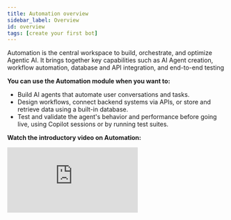 ```yaml
---
title: Automation overview
sidebar_label: Overview
id: overview
tags: [create your first bot]
---
```

<!--import ArticleCard from '@site/src/components/ArticleCard';
import ArticleCardGrid from '@site/src/components/ArticleCardGrid';

<!-- Automation is an AI-agent building platform that allows you to easily build and customize AI-agent conversations without requiring coding expertise. It provides all the necessary tools to create and test conversational AI-agents. -->


<!-- #### Key features of Automation:

* **Easy conversational flow design**: Easily design the flow of interactions between your AI-agent and customers using intuitive Automation tools like start triggers, [nodes](https://docs.yellow.ai/docs/platform_concepts/studio/build/nodes), variables, fallbacks, databases, and functions.
* **Natural Language Processing (NLP) training**: Train your AI-agent with specific intents to trigger the respective flow to respond accurately to user queries.
* **Custom logic implementation**: Implement advanced functionalities such as multilingual communication, API integrations with third-party apps, and database management using custom logic.
* **Conversation logs**: Keep track of the interaction history between users and your AI-agent, allowing you to analyze interactions and identify potential conversation issues.
* **Instant answering AI-agent creation**: Quickly create a AI-agent designed to provide instant answers to frequently asked questions (FAQs). Easily upload offline documents or add website URLs to enrich your AI-agent's knowledge base. With AI-enabled features, it can perform search operations and provide summarized results to user queries.
* **API integration**: Seamlessly integrate third-party APIs that cannot be integrated through the standard integration module. This feature allows you to enhance the functionality of your FAQ AI-agent by accessing external data and services.

**Watch the introductory video on Automation:**

<center>
<iframe width="560" height="315" src="https://www.youtube.com/embed/yy3tmsFvw64?si=730T0hAHEPL9RC-k" title="YouTube video player" frameborder="0" allow="accelerometer; autoplay; clipboard-write; encrypted-media; gyroscope; picture-in-picture; web-share" allowfullscreen></iframe></center> -->

<!-- **Watch the introductory video on Automation:**

<center>
<iframe width="560" height="315" src="https://www.youtube.com/embed/Bn8TuQgTmIA?si=a7oZMdnmaAh6xgOL" title="YouTube video player" frameborder="0" allow="accelerometer; autoplay; clipboard-write; encrypted-media; gyroscope; picture-in-picture; web-share" referrerpolicy="strict-origin-when-cross-origin" allowfullscreen></iframe>></center>
    -->


<!-- Automation is an AI-agent building platform that enables you to easily build, customize, test, and manage agents. It offers a set of tools to create intelligent and personalized conversational experiences, including agent creation, workflow automation, API and database integration, and testing through Copilot and test suites.

With Automation, you can perform backend processes, build dynamic workflows, and manage your AI agent within a single interface. From building agent conversations to handling data and running tests, configuring integrations to managing data and running test cases, everything can be done in one unified platform.

You can use the Automation module when You want to:

* Build AI agents that automate user conversations and tasks.
* Design workflows, connect backend systems via APIs, or store and retrieve data using a built-in database.
* Test and validate the agent's behavior and performance before going live, using Copilot sessions or by running test suites.

**Key benefits of Automation module:**

* **End-to-end Agent creation**: Design AI agents from scratch using prompts, actions, and workflows, all within a unified platform.
* **Use componnets across agents**: Use workflows, APIs, and database configurations as modular building blocks that can be reused across multiple AI agents.
* **Built-in testing framework**: Use Copilot sessions and Test Suites to simulate conversations, validate logic, and evaluate agent performance before going live.
* **Backend automation**: Automate internal operations with a visual workflow builder, API connectors, and database integrations.
* **Seamless Integration**: Easily connect AI agents to third-party systems using APIs, databases, and event-based triggers for real-time automation.


**Watch the introductory video on Automation:**

<div style={{ position:"relative", paddingBottom:"56.25%", height:0, overflow:"hidden", maxWidth:"100%", borderRadius:"12px" }}>
  <iframe
    src="https://www.youtube.com/embed/Bn8TuQgTmIA?si=a7oZMdnmaAh6xgOL"
    style={{ position:"absolute", top:0, left:0, width:"100%", height:"100%" }}
    frameBorder="0"
    allow="accelerometer; autoplay; clipboard-write; encrypted-media; gyroscope; picture-in-picture; web-share"
    allowFullScreen
  />
</div>



### Access Automation

There are two ways in which you can access Automation:

1. **Left navigation bar**: Click on the left navigation bar to access **Automation**.

    ![](https://imgur.com/fg0FkCo.png)
    
2. **Quick links**: Use quick links for quicker navigation to specific sections within Automation. Choose your preferred option to access the desired section.
 
    ![](https://imgur.com/G2cqLk5.png)

### Components of the Automation module

The Automation module offers everything you need to build, integrate, and test your AI agent. By following this sequence **agent setup** > **backend logic** > **integrations** > **data handling** > **automation testing**, you ensure your AI agent is not just functional, but also smart, connected, and reliable.


 Here is a components you will use during the AI agent creation process:
<ArticleCardGrid>
  <ArticleCard
    href="https://docs.yellow.ai/docs/platform_concepts/AIAgent/aiagent-architecture"
    icon="user"
    title="Start with AI Agent setup"
    description="Design conversations using Super agents, Agents, or Knowledge Base agents."
  />
  <ArticleCard
    href="ttps://docs.yellow.ai/docs/platform_concepts/AIAgent/call-workflow"
    icon="robot"
    title="Build backend logic using Workflow builder"
    description="Create and manage backend logic flows to perform tasks and connect APIs."
  />
  <ArticleCard
    href="https://docs.yellow.ai/docs/platform_concepts/studio/api/send-receive-apiresponses"
    icon="book"
    title="Integrate external systems using APIs"
    description="Enable your agent to connect with other platforms by setting up external APIs."
  />
  <ArticleCard
    href="https://docs.yellow.ai/docs/platform_concepts/studio/database"
    icon="eye"
    title="Store and fetch data using Database"
    description="Create and manage structured tables to store or retrieve user data."
  />
  <ArticleCard
    href="https://docs.yellow.ai/docs/platform_concepts/studio/events/event-hub"
    icon="Events"
    title="Use Events to trigger background actions"
    description="Define and manage events to trigger background actions like connecting with systems or sending notifications."
  />
  <ArticleCard
    href="https://docs.yellow.ai/docs/platform_concepts/AICopilot/copilot"
    icon="check-circle"
    title="Test your AI Agent using Copilot"
    description="Simulate and validate your AI agent’s responses in real time using Copilot."
  />
  <ArticleCard
    href="https://docs.yellow.ai/docs/platform_concepts/AIAgent/automated-agent-testing"
    icon="upload"
    title="Run end-to-end checks with Test suites"
    description="Run end-to-end checks before going live using Test Suites."
  />
</ArticleCardGrid>


 
<!-- ## Create your first AI-agent    

Creating a high-performing AI agent involves configuring its personality, capabilities, and interaction channels—including voice. This guide gives you a one-glance understanding of the core setup areas needed to deliver seamless, intelligent user experiences across text and speech.

> ✅ Whether you are building an agent for chat, voice AI, or multi-turn automation, this setup ensures every interaction aligns with your brand, meets user expectations, and scales effortlessly.

## Configuration at a glance

1. **Start with the Super Agent**: Define high-level agent identity and behavior defaults.
2. **Add an Agent**: Configure specific use cases your bot will handle.
3. **Design Conversations**: Use prompts, actions, and logic to shape user interactions.
4. **Set Up Voice AI**: Fine-tune speech capabilities for natural, spoken dialogue.
5. **Manage Variables**: Keep conversation context with reusable, testable variables.
6. **Test and Go Live**: Validate behavior in dev, then publish to production safely.

Here’s what you will find and can customize in every part of the AI agent setup.


| Configuration Area       | Purpose                                                 | What You Define                                                                   |
| ------------------------ | ------------------------------------------------------- | --------------------------------------------------------------------------------- |
| **AI Agent Profile**     | Establishes the agent’s identity and scope.             | Name, role, supported region, model, and data policies.                           |
| **Persona & Tone**       | Shapes the agent’s personality and communication style. | Welcome message, fallback handling, tone, and brand voice alignment.              |
| **Conversations**        | Defines what the agent can do and how it responds.      | Prompt-based logic, input collection, workflows, fallback flows.                  |
| **Voice AI Settings**    | Enables and tunes voice-based interactions.             | Voice model, speech-to-text accuracy, and conversation pacing.                    |
| **Global Components**    | Centralized control of variables and data context.      | System, session, user 360, and output variables.                                  |
| **Testing & Publishing** | Ensures quality before going live.                      | Preview conversations, validate logic, and publish to lower or live environments. |
    
## Create your first AI-agent

For a detailed guide on how to create your first AI-agent, refer to this [document](https://docs.yellow.ai/docs/platform_concepts/get_started/createfirstbot). You can also watch this video for a brief demonstration of creating a AI-agent using the yellow.ai cloud platform. -->

Automation is the central workspace to build, orchestrate, and optimize Agentic AI. It brings together key capabilities such as AI Agent creation, workflow automation, database and API integration, and end-to-end testing

**You can use the Automation module when you want to:**
* Build AI agents that automate user conversations and tasks.
* Design workflows, connect backend systems via APIs, or store and retrieve data using a built-in database.
* Test and validate the agent's behavior and performance before going live, using Copilot sessions or by running test suites.

**Watch the introductory video on Automation:**

<div style={{ position:"relative", paddingBottom:"56.25%", height:0, overflow:"hidden", maxWidth:"100%", borderRadius:"12px" }}>
  <iframe
    src="https://www.youtube.com/embed/Bn8TuQgTmIA?si=a7oZMdnmaAh6xgOL"
    style={{ position:"absolute", top:0, left:0, width:"100%", height:"100%" }}
    frameBorder="0"
    allow="accelerometer; autoplay; clipboard-write; encrypted-media; gyroscope; picture-in-picture; web-share"
    allowFullScreen
  />
</div>

## Automation module capabilities

The Automation module allows you to design and manage AI agents by combining AI-driven agents, rule-based agents, workflows, integrations, and testing tools to deliver seamless user experiences.

   <center><img src="https://cdn.yellowmessenger.com/assets/yellow-docs/automation-platform-capabilities.png" alt="drawing" width="90%"/></center>
    
   
**Key capabilities of the Automation module include**:

* **[AI-Agent building](https://docs.yellow.ai/docs/platform_concepts/AIAgent/aiagent-architecture)**: This is the core capability of the platform, which allows you to design and configure AI agents.
   * Provides no-code interface to build agents.
   * Supports both AI-driven and rule-based agents.
   * Allows defining start trigger, prompts, workflows, conversation flows, and integrating business logic.
   * Simplifies deployment and scaling of agents across different channels (web, mobile, chat apps).
* **[Workflow automation and integrations](https://docs.yellow.ai/docs/platform_concepts/AIAgent/call-workflow)**: Handles backend tasks that support the conversation. When triggered, it can call APIs, update [database](https://docs.yellow.ai/docs/platform_concepts/studio/database), or perform other automated actions to complete user requests.
    * Both AI-driven and rule-based agents rely on workflows to complete user requests.
    * Automates backend processes like [API](https://docs.yellow.ai/docs/platform_concepts/studio/api/add-api) integrations, data processing, or business logic. Example: Order tracking, appointment booking, ticket management, and so on.
    * Integrates with external systems such as CRMs and third-party applications to enable end-to-end automation.
* **Automated AI testing**: Testing ensures that your AI Agent works as expected before going live. The platform provides two testing approaches:
   1. **[Copilot](https://docs.yellow.ai/docs/platform_concepts/AICopilot/copilot)**: Allows you to manually test the AI Agent in a development environment.
      * Manual testing tool that simulates real user conversations in a development environment.
      * Allows validation of prompts, workflows, Knowledge Base responses, and conversation logic.
      * It helps to validate tone, accuracy, and flow before publishing.
      * Useful for quick debugging during the agent development.
  2. **[Test suites](https://docs.yellow.ai/docs/platform_concepts/AIAgent/automated-agent-testing)**: Allows you to automatically test your AI agent’s functionality, performance, and accuracy without the need for manual testing.
      * You can generate test cases to validate agent behavior.
      * Provides detailed reports highlighting passed and failed cases.
      * Ideal for regression testing and validation.
   
----

## Overview of Agentic architecture

The Agentic architecture in Yellow.ai’s Automation module orchestrates conversations by combining AI-driven intelligence, rule-based logic, and workflows.

* **[AI-driven agents](https://docs.yellow.ai/docs/platform_concepts/get_started/createfirstbot)** – Powered by Large Language Models (LLMs), these agents understand context, handle complex or multi-turn conversations, and generate natural, human-like responses. Ideal for open-ended queries and tasks that require reasoning or dynamic information retrieval.
* **[Rule-based agents](https://docs.yellow.ai/docs/platform_concepts/studio/build/create_chatbot)**(Deterministic agents) – These agents operate using structured logic and predefined nodes, progressing through deterministic workflows. Best suited for repetitive tasks such as booking forms, order tracking, or surveys.
* **[Workflows](https://docs.yellow.ai/docs/platform_concepts/AIAgent/call-workflow)** – Workflows act as the backend processes that agents invoke to perform actions like API calls, database updates, sending notifications, or triggering automated tasks. Both AI-driven and rule-based agents depend on workflows to complete tasks and maintain seamless conversation flow.
   ![](https://cdn.yellowmessenger.com/assets/yellow-docs/flow-agent.png)
 
### Camprision between AI-driven agents and Rule-based agents

Aspect | AI-driven agent | Rule-based Agent
-------|-----------|------------------
**Mechanism** |	Uses Large Language Models (LLMs) to interpret context and make dynamic decisions. | Uses structured logic and predefined rules to guide conversations.
**Conversation handling** | Handles complex, multi-turn, and open-ended conversations. | Handles linear, step-by-step conversations suited for predictable scenarios.
**Context awareness** | Retains and uses context from previous interactions to provide personalized responses. | Relies on predefined conditions and user inputs to guide conversations.
**Flexibility**	| Adapts to varied user inputs and handle unexpected queries. | Follows rigid flows and handle only predefined scenarios.
**Use case** | Best for customer support with complex queries, troubleshooting, dynamic FAQs, and personalized recommendations. | Best for booking processes, order tracking, surveys, feedback collection, and other structured requests. |

## AI agent components

### Super agent

[Super agent](https://docs.yellow.ai/docs/platform_concepts/AIAgent/agentpersona) acts as the central orchestrator of all conversations within the AI agent. It intelligently routes user queries to the appropriate agent whether an AI-driven agent for complex, context-rich conversations or a rule-based agent for structured, deterministic workflows based on the query, conversation context, and predefined criteria.

### Agent

Individual [agents ](https://docs.yellow.ai/docs/platform_concepts/AIAgent/agent) help to focus on specific conversation tasks, such as booking tickets, handling cancellations, or answering product-related queries.

The Super Agent coordinates these interactions by analyzing the user’s intent and routing the query to the most relevant agent. For example, if a user asks about refund eligibility, the Super Agent will trigger the Refund Agent, while a booking query would be directed to the Booking Agent.

### Knowledge Base (KB) Agent

The [Knowledge Base agent](https://docs.yellow.ai/docs/platform_concepts/AIAgent/kb-agent-config) is a specialized AI-driven component designed to handle knowledge-intensive queries. It retrieves, summarizes, and delivers answers from knowledge sources like documents, FAQs, or external systems. It also supports follow-up questions, multilingual responses, and context-aware answers.

### Rule-based agents

Rule-based agents, also known as node-based flows, are a key component of the agentic architecture. Unlike AI agents that rely on LLMs for contextual reasoning, rule-based agents operate through predefined paths and mapped intents. They are best suited for scenarios where interactions must follow a structured, predictable sequence such as authentication, form-filling, or survey collection.

In this setup, the **Super agent** determines when a conversation should follow a rule-based flow and routes the user to the appropriate agent. The rule-based agent then executes the step-by-step conversation paths to guide the users.

#### **Nodes in rule-based Agents**

In rule-based agents, [nodes](https://docs.yellow.ai/docs/platform_concepts/studio/build/nodes) act as the fundamental building blocks of the conversation. Each node represents a specific action such as asking a question, validating input, branching logic, or triggering backend processes. By linking nodes together, these agents create structured paths that guide users to the desired outcome.

**Nodes are useful for:**

* **Collecting information**: Capture user inputs like name, email, phone number, preferences, or booking details. **Example**: Asking the user for their flight date or delivery address.
* **Conditional branching**: Direct the conversation along different paths based on user inputs. **Example**: If a user selects "Yes" → proceed to payment, if "No" → proceed to next step.
* **Fetching data**: Retrieve information from databases, APIs, or external systems. Example: Fetching flight availability, order status, or user account details.
* **Data pushing / Backend integration**: Send collected information to external systems or databases for processing.
**Example**: Storing booking details in a Database.
* **Mathematical and Logical Operations**: Perform calculations or validations during the conversation using [Functions](https://docs.yellow.ai/docs/platform_concepts/studio/build/code). **Example**: Calculating total cost, validating an age or date, or checking inventory.
* **Dynamic rich media generation**: Create interactive and engaging responses using carousels, images, and quick replies. **Example**: Displaying flight options in a carousel or showing payment instructions with buttons.
* **Triggering Workflows or APIs**: Initiate automated workflows or external API calls from within the conversation.

### Workflows in AI-powered Agents and Rule-based Flows

Workflows are specialized automation that agents call during a conversation to perform backend tasks, such as making API calls, updating database, or sending notifications. Both AI-powered agents and rule-based flows can use workflows, but they trigger them differently:

* **AI-powered agents** – Use the [Call Workflow](https://docs.yellow.ai/docs/platform_concepts/AIAgent/call-workflow#call-a-workflow-in-prompt) action within the prompts to trigger a workflow. This allows the agent to dynamically process user input, fetch data, or complete actions before continuing the conversation.
* **Rule-based agents** – Use the [Execute node ](https://docs.yellow.ai/docs/platform_concepts/studio/build/nodes/action-nodes-overview/execute-flow)to call a [workflow](http://localhost:3000/docs/platform_concepts/studio/build/Flows/journeys#create-a-workflow-via-workflow-builder-section) from a predefined step in the conversational flow.

<!-- 1. **Workflows in AI-powered Agents**

    AI-powered agents use Large Language Models (LLMs) to understand intent and manage open-ended, context-driven conversations. Workflows are triggered dynamically, based on what the user says and what the conversation requires.

   **How they work:**

   * The agent drives the conversation using configured prompts, asking questions and interpreting responses.
   * When a backend action is needed (example, verifying identity, updating a database, fetching real-time data), the agent dynamically decides which workflow to call.

   **Example: Ticket cancellation scenario**

    **User**: "I want to cancel my flight ticket for tomorrow."
    *  The AI agent interprets the intent ("ticket cancellation") and asks clarifying questions, example, "Can you provide your booking ID?""
    * Once the required details are collected, the AI agent dynamically triggers the ticket cancellation workflow in the backend, which handles:
       * Verifying the booking ID
       * Checking cancellation policies
       * Processing the refund or confirmation
    * After the workflow completes, the AI agent provides a contextual response, example, "Your ticket has been successfully cancelled, and a refund of "$X" will be processed within 5 business days".

2. **Workflows in Rule-based flows**

    Rule-based flows use workflows at predefined points in the conversation. The conversational flow initiates when and how a workflow should be triggered, regardless of the specific user or their individual needs.

    **How they work:**
     
     * Rule-based flows follow predefined conditions, logic, and steps. 
     * Workflows are embedded at specific points to perform defined actions.

    **Example: Sending an OTP verification**

      The rule-based flow is configured as:
           * Collect user details (e.g., phone number).
           * Trigger the OTP workflow to send the code.
           * Wait for user input and validate the OTP.
           * The OTP workflow is executed exactly at the defined step. -->




